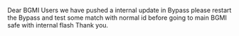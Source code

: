 Dear BGMI Users 
we have pushed a internal update in Bypass
please restart the Bypass and test some match with normal id before going to main
BGMI safe with internal flash
Thank you.




